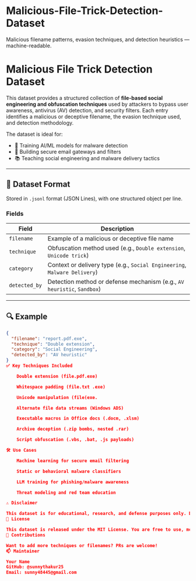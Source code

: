 # Malicious-File-Trick-Detection-Dataset
Malicious filename patterns, evasion techniques, and detection heuristics — machine-readable.
# Malicious File Trick Detection Dataset

This dataset provides a structured collection of **file-based social engineering and obfuscation techniques** used by attackers to bypass user awareness, antivirus (AV) detection, and security filters. Each entry identifies a malicious or deceptive filename, the evasion technique used, and detection methodology.

The dataset is ideal for:
- 🧠 Training AI/ML models for malware detection
- 🚨 Building secure email gateways and filters
- 📚 Teaching social engineering and malware delivery tactics

---

## 📁 Dataset Format

Stored in `.jsonl` format (JSON Lines), with one structured object per line.

### Fields

| Field         | Description                                                                 |
|---------------|-----------------------------------------------------------------------------|
| `filename`    | Example of a malicious or deceptive file name                               |
| `technique`   | Obfuscation method used (e.g., `Double extension`, `Unicode trick`)         |
| `category`    | Context or delivery type (e.g., `Social Engineering`, `Malware Delivery`)   |
| `detected_by` | Detection method or defense mechanism (e.g., `AV heuristic`, `Sandbox`)     |

---

## 🔍 Example

```json
{
  "filename": "report.pdf.exe",
  "technique": "Double extension",
  "category": "Social Engineering",
  "detected_by": "AV heuristic"
}
✅ Key Techniques Included

    Double extension (file.pdf.exe)

    Whitespace padding (file.txt .exe)

    Unicode manipulation (file‮.exe)

    Alternate file data streams (Windows ADS)

    Executable macros in Office docs (.docm, .xlsm)

    Archive deception (.zip bombs, nested .rar)

    Script obfuscation (.vbs, .bat, .js payloads)

🛠 Use Cases

    Machine learning for secure email filtering

    Static or behavioral malware classifiers

    LLM training for phishing/malware awareness

    Threat modeling and red team education

⚠️ Disclaimer

This dataset is for educational, research, and defense purposes only. Do not use these payloads in unauthorized environments. The author is not responsible for misuse.
📜 License

This dataset is released under the MIT License. You are free to use, modify, and redistribute with attribution.
🤝 Contributions

Want to add more techniques or filenames? PRs are welcome!
📫 Maintainer

Your Name
GitHub: @sunnythakur25
Email: sunny48445@gmail.com
